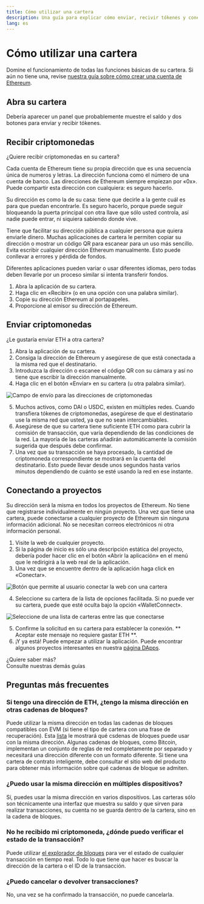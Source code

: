 ```yaml
---
title: Cómo utilizar una cartera
description: Una guía para explicar cómo enviar, recivir tókenes y conectarse con proyectos de web3.
lang: es
---
```


# Cómo utilizar una cartera

Domine el funcionamiento de todas las funciones básicas de su cartera. Si aún no tiene una, revise [nuestra guía sobre cómo crear una cuenta de Ethereum](/guides/how-to-create-an-ethereum-account/).

## Abra su cartera

Debería aparecer un panel que probablemente muestre el saldo y dos botones para enviar y recibir tókenes.

## Recibir criptomonedas

¿Quiere recibir criptomonedas en su cartera?

Cada cuenta de Ethereum tiene su propia dirección que es una secuencia única de numeros y letras. La dirección funciona como el número de una cuenta de banco. Las direcciones de Ethereum siempre empiezan por «0x». Puede compartir esta dirección con cualquiera: es seguro hacerlo.

Su dirección es como la de su casa: tiene que decirle a la gente cuál es para que puedan encontrarle. Es seguro hacerlo, porque puede seguir bloqueando la puerta principal con otra llave que sólo usted controla, así nadie puede entrar, ni siquiera sabiendo donde vive.

Tiene que facilitar su dirección pública a cualquier persona que quiera enviarle dinero. Muchas aplicaciones de cartera le permiten copiar su dirección o mostrar un código QR para escanear para un uso más sencillo. Evita escribir cualquier dirección Ethereum manualmente. Esto puede conllevar a errores y pérdida de fondos.

Diferentes aplicaciones pueden variar o usar diferentes idiomas, pero todas deben llevarle por un proceso similar si intenta transferir fondos.

1. Abra la aplicación de su cartera.
2. Haga clic en «Recibir» (o en una opción con una palabra similar).
3. Copie su dirección Ethereum al portapapeles.
4. Proporcione al emisor su dirección de Ethereum.

## Enviar criptomonedas

¿Le gustaría enviar ETH a otra cartera?

1. Abra la aplicación de su cartera.
2. Consiga la dirección de Ethereum y asegúrese de que está conectada a la misma red que el destinatario.
3. Introduzca la dirección o escanee el código QR con su cámara y así no tiene que escribir la dirección manualmente.
4. Haga clic en el botón «Enviar» en su cartera (u otra palabra similar).

![Campo de envío para las direcciones de criptomonedas](./send.png)
<br/>

5. Muchos activos, como DAI o USDC, existen en múltiples redes. Cuando transfiera tókenes de criptomonedas, asegúrese de que el destinatario use la misma red que usted, ya que no sean intercambiables.
6. Asegúrese de que su cartera tiene suficiente ETH como para cubrir la comisión de transacción, que varía dependiendo de las condiciones de la red. La mayoría de las carteras añadirán automáticamente la comisión sugerida que después debe confirmar.
7. Una vez que su transacción se haya procesado, la cantidad de criptomoneda correspondiente se mostrará en la cuenta del destinatario. Esto puede llevar desde unos segundos hasta varios minutos dependiendo de cuánto se esté usando la red en ese instante.

## Conectando a proyectos

Su dirección será la misma en todos los proyectos de Ethereum. No tiene que registrarse individualmente en ningún proyecto. Una vez que tiene una cartera, puede conectarse a cualquier proyecto de Ethereum sin ninguna información adicional. No se necesitan correos electrónicos ni otra información personal.

1. Visite la web de cualquier proyecto.
2. Si la página de inicio es sólo una descripción estática del proyecto, debería poder hacer clic en el botón «Abrir la aplicación» en el menú que le redirigirá a la web real de la aplicación.
3. Una vez que se encuentre dentro de la aplicación haga click en «Conectar».

![Botón que permite al usuario conectar la web con una cartera](./connect1.png)

4. Seleccione su cartera de la lista de opciones facilitada. Si no puede ver su cartera, puede que esté oculta bajo la opción «WalletConnect».

![Seleccione de una lista de carteras entre las que conectarse](./connect2.png)

5. Confirme la solicitud en su cartera para establecer la conexión. ** Aceptar este mensaje no requiere gastar ETH **.
6. ¡Y ya está! Puede empezar a utilizar la aplicación. Puede encontrar algunos proyectos interesantes en nuestra [ página DApps](/dapps/#explore). <br />

<InfoBanner shouldSpaceBetween emoji=":eyes:">
  <div>¿Quiere saber más?</div>
  <ButtonLink href="/guides/">
    Consulte nuestras demás guías
  </ButtonLink>
</InfoBanner>

## Preguntas más frecuentes

### Si tengo una dirección de ETH, ¿tengo la misma dirección en otras cadenas de bloques?

Puede utilizar la misma dirección en todas las cadenas de bloques compatibles con EVM (si tiene el tipo de cartera con una frase de recuperación). Esta [lista](https://chainlist.org/) le mostrará qué csdenas de bloques puede usar con la misma dirección. Algunas cadenas de bloques, como Bitcoin, implementan un conjunto de reglas de red completamente por separado y necesitará una dirección diferente con un formato diferente. Si tiene una cartera de contrato inteligente, debe consultar el sitio web del producto para obtener más información sobre qué cadenas de bloque se admiten.

### ¿Puedo usar la misma dirección en múltiples dispositivos?

Sí, puedes usar la misma dirección en varios dispositivos. Las carteras sólo son técnicamente una interfaz que muestra su saldo y que sirven para realizar transacciones, su cuenta no se guarda dentro de la cartera, sino en la cadena de bloques.

### No he recibido mi criptomoneda, ¿dónde puedo verificar el estado de la transacción?

Puede utilizar [ el explorador de bloques](/developers/docs/data-and-analytics/block-explorers/) para ver el estado de cualquier transacción en tiempo real. Todo lo que tiene que hacer es buscar la dirección de la cartera o el ID de la transacción.

### ¿Puedo cancelar o devolver transacciones?

No, una vez se ha confirmado la transacción, no puede cancelarla.
